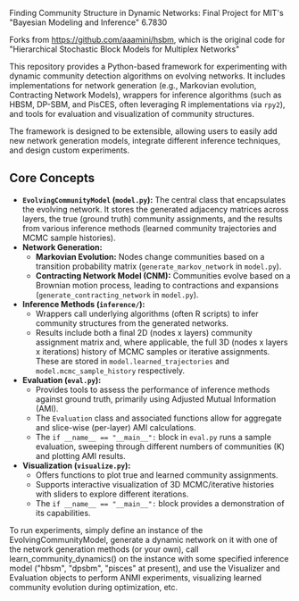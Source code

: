 Finding Community Structure in Dynamic Networks: Final Project for MIT's "Bayesian Modeling and Inference" 6.7830  

Forks from https://github.com/aaamini/hsbm, which is the original code for "Hierarchical Stochastic Block Models for Multiplex Networks"

This repository provides a Python-based framework for experimenting with dynamic community detection algorithms on evolving networks. It includes implementations for network generation (e.g., Markovian evolution, Contracting Network Models), wrappers for inference algorithms (such as HBSM, DP-SBM, and PisCES, often leveraging R implementations via `rpy2`), and tools for evaluation and visualization of community structures.

The framework is designed to be extensible, allowing users to easily add new network generation models, integrate different inference techniques, and design custom experiments.

## Core Concepts

*   **`EvolvingCommunityModel` (`model.py`):** The central class that encapsulates the evolving network. It stores the generated adjacency matrices across layers, the true (ground truth) community assignments, and the results from various inference methods (learned community trajectories and MCMC sample histories).
*   **Network Generation:**
    *   **Markovian Evolution:** Nodes change communities based on a transition probability matrix (`generate_markov_network` in `model.py`).
    *   **Contracting Network Model (CNM):** Communities evolve based on a Brownian motion process, leading to contractions and expansions (`generate_contracting_network` in `model.py`).
*   **Inference Methods (`inference/`):**
    *   Wrappers call underlying algorithms (often R scripts) to infer community structures from the generated networks.
    *   Results include both a final 2D (nodes x layers) community assignment matrix and, where applicable, the full 3D (nodes x layers x iterations) history of MCMC samples or iterative assignments. These are stored in `model.learned_trajectories` and `model.mcmc_sample_history` respectively.
*   **Evaluation (`eval.py`):**
    *   Provides tools to assess the performance of inference methods against ground truth, primarily using Adjusted Mutual Information (AMI).
    *   The `Evaluation` class and associated functions allow for aggregate and slice-wise (per-layer) AMI calculations.
    *   The `if __name__ == "__main__":` block in `eval.py` runs a sample evaluation, sweeping through different numbers of communities (K) and plotting AMI results.
*   **Visualization (`visualize.py`):**
    *   Offers functions to plot true and learned community assignments.
    *   Supports interactive visualization of 3D MCMC/iterative histories with sliders to explore different iterations.
    *   The `if __name__ == "__main__":` block provides a demonstration of its capabilities.
           
      
To run experiments, simply define an instance of the EvolvingCommunityModel, generate a dynamic network on it with one of the network generation methods (or your own), call learn_community_dynamics() on
the instance with some specified inference model ("hbsm", "dpsbm", "pisces" at present), and use the Visualizer and Evaluation objects to perform ANMI experiments, visualizing learned community evolution 
during optimization, etc.
